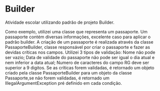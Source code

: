 # Builder
Atividade escolar utilizando padrão de projeto Builder.

Como exemplo, utilizei uma classe que representa um passaporte. 
Um passaporte contém diversas informações, excelente caso para aplicar o padrão builder.
A criação de um passaporte é realizada através da classe PassaporteBuilder, classe responsável por criar o passaporte e 
fazer as devidas críticas nos campos. Utilizei 3 tipos de validação: 
Nome não pode ser vazio;
Data de validade do passaporte não pode ser igual o dia atual e nem inferior a data atual;
Numero de caracteres do campo RG deve ser superior a 9 digitos.
Se as críticas forem validadas, é retornado um objeto criado pela classe PassaporteBuilder para um objeto da classe Passaporte,se não forem validadas, é retornado um IllegalArgumentException pré definido em cada condição.


